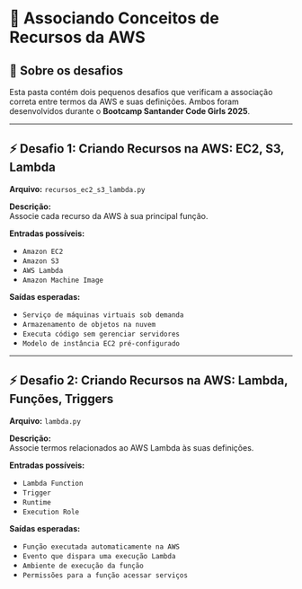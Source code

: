 # 🧩 Associando Conceitos de Recursos da AWS


## 🔎 Sobre os desafios

Esta pasta contém dois pequenos desafios que verificam a associação correta entre termos da AWS e suas definições. Ambos foram desenvolvidos durante o **Bootcamp Santander Code Girls 2025**.

---

## ⚡ Desafio 1: Criando Recursos na AWS: EC2, S3, Lambda

**Arquivo:** `recursos_ec2_s3_lambda.py`

**Descrição:**  
Associe cada recurso da AWS à sua principal função.

**Entradas possíveis:**
- `Amazon EC2`
- `Amazon S3`
- `AWS Lambda`
- `Amazon Machine Image`

**Saídas esperadas:**
- `Serviço de máquinas virtuais sob demanda`
- `Armazenamento de objetos na nuvem`
- `Executa código sem gerenciar servidores`
- `Modelo de instância EC2 pré-configurado`

---

## ⚡ Desafio 2: Criando Recursos na AWS: Lambda, Funções, Triggers

**Arquivo:** `lambda.py`

**Descrição:**  
Associe termos relacionados ao AWS Lambda às suas definições.

**Entradas possíveis:**
- `Lambda Function`
- `Trigger`
- `Runtime`
- `Execution Role`

**Saídas esperadas:**
- `Função executada automaticamente na AWS`
- `Evento que dispara uma execução Lambda`
- `Ambiente de execução da função`
- `Permissões para a função acessar serviços`





